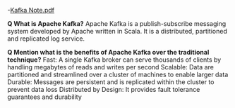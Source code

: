 -[Kafka Note.pdf](/data-structure-algorithms/src/main/java/com/hemant/interview/theory/pdf)

**Q What is Apache Kafka?**
Apache Kafka is a publish-subscribe messaging system developed by Apache written in Scala.
It is a distributed, partitioned and replicated log service.

**Q Mention what is the benefits of Apache Kafka over the traditional technique?**
Fast: A single Kafka broker can serve thousands of clients by handling megabytes of reads and writes per second
Scalable: Data are partitioned and streamlined over a cluster of machines to enable larger data
Durable: Messages are persistent and is replicated within the cluster to prevent data loss
Distributed by Design: It provides fault tolerance guarantees and durability

